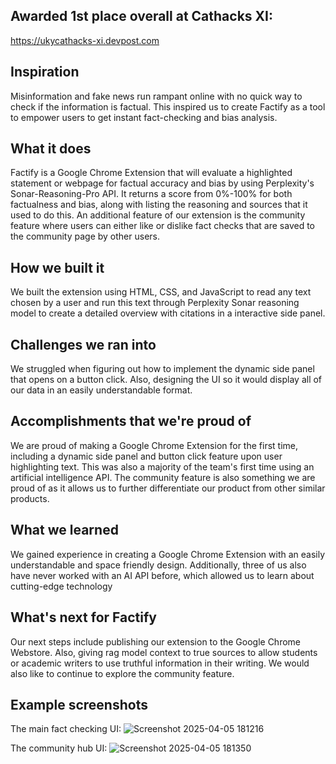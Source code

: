 ## Awarded 1st place overall at Cathacks XI: 
https://ukycathacks-xi.devpost.com

## Inspiration
Misinformation and fake news run rampant online with no quick way to check if the information is factual. This inspired us to create Factify as a tool to empower users to get instant fact-checking and bias analysis.

## What it does
Factify is a Google Chrome Extension that will evaluate a highlighted statement or webpage for factual accuracy and bias by using Perplexity's Sonar-Reasoning-Pro API. It returns a score from 0%-100% for both factualness and bias, along with listing the reasoning and sources that it used to do this. An additional feature of our extension is the community feature where users can either like or dislike fact checks that are saved to the community page by other users.

## How we built it
We built the extension using HTML, CSS, and JavaScript to read any text chosen by a user and run this text through Perplexity Sonar reasoning model to create a detailed overview with citations in a interactive side panel.

## Challenges we ran into
We struggled when figuring out how to implement the dynamic side panel that opens on a button click. Also, designing the UI so it would display all of our data in an easily understandable format.

## Accomplishments that we're proud of
We are proud of making a Google Chrome Extension for the first time, including a dynamic side panel and button click feature upon user highlighting text. This was also a majority of the team's first time using an artificial intelligence API. The community feature is also something we are proud of as it allows us to further differentiate our product from other similar products.

## What we learned
We gained experience in creating a Google Chrome Extension with an easily understandable and space friendly design. Additionally, three of us also have never worked with an AI API before, which allowed us to learn about cutting-edge technology

## What's next for Factify
Our next steps include publishing our extension to the Google Chrome Webstore. Also, giving rag model context to true sources to allow students or academic writers to use truthful information in their writing. We would also like to continue to explore the community feature.

## Example screenshots

The main fact checking UI:
![Screenshot 2025-04-05 181216](https://github.com/user-attachments/assets/79655e62-42f6-4d5f-afb2-84adf1b2909e)

The community hub UI:
![Screenshot 2025-04-05 181350](https://github.com/user-attachments/assets/3213e6bb-2151-4564-867e-e5c5857d5de6)
